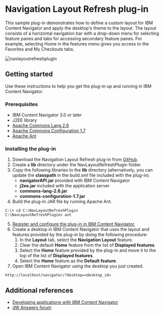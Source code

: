 # Navigation Layout Refresh plug-in

This sample plug-in demonstrates how to define a custom layout for IBM Content Navigator and apply the desktop's theme to the layout.
The layout consists of a horizontal navigation bar with a drop-down menu for selecting feature panes and tabs for accessing secondary feature panes.
For example, selecting Home in the features menu gives you access to the Favorites and My Checkouts tabs.

![navlayoutrefreshplugin](https://cloud.githubusercontent.com/assets/19176545/21283581/a3e056c4-c3b9-11e6-9c66-daeda42d0c25.jpg "Navigation Layout Refresh plug-in")

## Getting started

Use these instructions to help you get the plug-in up and running in IBM Content Navigator.

### Prerequisites

* IBM Content Navigator 3.0 or later
* J2EE library
* [Apache Commons Lang 2.6](https://commons.apache.org/proper/commons-lang/)
* [Apache Commons Configuration 1.7](https://commons.apache.org/proper/commons-configuration/)
* [Apache Ant](http://ant.apache.org/)

### Installing the plug-in

1. Download the Navigation Layout Refresh plug-in from [GitHub](https://github.com/ibm-ecm/ibm-content-navigator-samples/tree/master/NavLayoutRefreshPlugin).
2. Create a **lib** directory under the NavLayoutRefreshPlugin folder.
3. Copy the following libraries to the **lib** directory (alternatively, you can update the **classpath** in the build.xml file included with the plug-in).  
	* **navigatorAPI.jar** provided with IBM Content Navigator
	* **j2ee.jar** included with the application server
	* **commons-lang-2.6.jar**
	* **commons-configuration-1.7.jar**
4. Build the plug-in JAR file by running Apache Ant.

```
C:\> cd C:\NavLayoutRefreshPlugin
C:\NavLayoutRefreshPlugin> ant
```

5. [Register and configure the plug-in in IBM Content Navigator.](http://www.ibm.com/support/knowledgecenter/SSEUEX_3.0.0/com.ibm.installingeuc.doc/eucco012.htm)
6. Create a desktop in IBM Content Navigator that uses the layout and features provided by the plug-in by doing the following procedure:
	1. In the **Layout** tab, select the **Navigation Layout** feature.
	2. Clear the default **Home** feature from the list of **Displayed features**.
	3. Select the **Home** feature provided by the plug-in and move it to the top of the list of **Displayed features**.
	4. Select the **Home** feature as the **Default feature**.
7. Open IBM Content Navigator using the desktop you just created.

```
http://localhost/navigator/?desktop=<desktop_id>
```

## Additional references

* [Developing applications with IBM Content Navigator](https://www.ibm.com/support/knowledgecenter/SSEUEX_3.0.0/com.ibm.developingeuc.doc/eucdi000.html)
* [dW Answers forum](https://developer.ibm.com/answers/topics/icn/)

